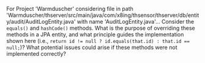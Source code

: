 For Project 'Warmduscher' considering file in path 'Warmduscher/thserver/src/main/java/com/x8ing/thsensor/thserver/db/entity/audit/AuditLogEntity.java' with name 'AuditLogEntity.java'... 
Consider the `equals()` and `hashCode()` methods. What is the purpose of overriding these methods in a JPA entity, and what principle guides the implementation shown here (i.e., `return id != null ? id.equals(that.id) : that.id == null;`)? What potential issues could arise if these methods were not implemented correctly?